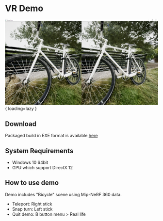 # VR Demo

![](images/demo1280vr.png){ loading=lazy }  

## Download

Packaged build in EXE format is available [here](https://s3.ap-northeast-1.wasabisys.com/whisperrealtime/3dGaussiansPluginDemo-VR-v1.0.zip)

## System Requirements

- Windows 10 64bit
- GPU which support DirectX 12

## How to use demo

Demo includes "Bicycle" scene using Mip-NeRF 360 data.

- Teleport: Right stick
- Snap turn: Left stick
- Quit demo: B button menu > Real life
